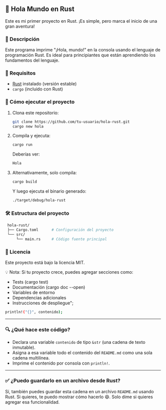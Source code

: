 ## 🦀 Hola Mundo en Rust

Este es mi primer proyecto en Rust. ¡Es simple, pero marca el inicio de una gran aventura!

### 📝 Descripción

Este programa imprime \"¡Hola, mundo!\" en la consola usando el lenguaje de programación Rust. Es ideal para principiantes que están aprendiendo los fundamentos del lenguaje.

### 🧰 Requisitos

- [Rust](https://www.rust-lang.org/ ) instalado (versión estable)
- `cargo` (incluido con Rust)

### 🚀 Cómo ejecutar el proyecto

1. Clona este repositorio:
   ```bash
   git clone https://github.com/tu-usuario/hola-rust.git 
   cargo new hola
   ```

2. Compila y ejecuta:
   ```bash
   cargo run
   ```
   Deberías ver:
   ```bash
   Hola
   ```

3. Alternativamente, solo compila:
   ```bash
   cargo build
   ```
   Y luego ejecuta el binario generado:
   ```bash
   ./target/debug/hola-rust
   ```

### 🛠️ Estructura del proyecto
   ```bash
    hola-rust/
    ├── Cargo.toml      # Configuración del proyecto
    └── src/
        └── main.rs     # Código fuente principal
   ```

### 📎 Licencia
Este proyecto está bajo la licencia MIT.

💡 Nota: Si tu proyecto crece, puedes agregar secciones como: 
- Tests (cargo test)
- Documentación (cargo doc --open)
- Variables de entorno
- Dependencias adicionales
- Instrucciones de despliegue";

```bash
println!("{}", contenido);
```
---

### 🔍 ¿Qué hace este código?

- Declara una variable `contenido` de tipo `&str` (una cadena de texto inmutable).
- Asigna a esa variable todo el contenido del `README.md` como una sola cadena multilínea.
- Imprime el contenido por consola con `println!`.

---

### ✅ ¿Puedo guardarlo en un archivo desde Rust?

Sí, también puedes guardar esta cadena en un archivo `README.md` usando Rust. Si quieres, te puedo mostrar cómo hacerlo 😄. Solo dime si quieres agregar esa funcionalidad.